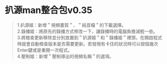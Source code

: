 扒源man整合包v0.35
===
>1.扒源姬：新增＂視頻畫質＂、＂純音檔＂的下載選擇。<br>
>2.錄播姬：將原先的錄播方式修改一下，讓錄播時的電腦負擔減輕一些。<br>
>3.將檢查更新移除並分別放置到＂扒源姬＂和＂錄播姬＂裡頭，在開啟程式時就會自動檢查版本是否需要更新。若發現有卡住的狀況時可以按個幾次Enter鍵或是重開一次程式。<br>
>4.壓制姬：新增＂壓制導出的視頻名稱＂的選項。<br>

